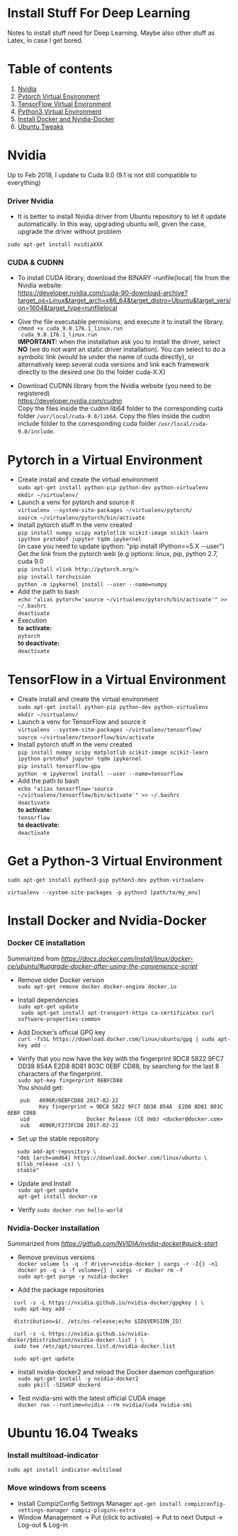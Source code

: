 # Install Stuff For Deep Learning
Notes to install stuff need for Deep Learning. Maybe also other stuff as Latex, in case I get bored. 

# Table of contents
1. [Nvidia](#Nvidia)
2. [Pytorch Virtual Environment](#Pytorch_venv)
3. [TensorFlow Virtual Environment](#TensorFlow_venv)
4. [Python3 Virtual Environment](#python3_venv)
5. [Install Docker and Nvidia-Docker](#docker)
6. [Ubuntu Tweaks](#tweaks)

Nvidia <a name="Nvidia"></a>
======

Up to Feb 2018, I update to Cuda 9.0 (9.1 is not still compatible to everything)

### Driver Nvidia
* It is better to install Nvidia driver from Ubuntu repository to let it update automatically. In this way, upgrading ubuntu will, given the case, upgrade the driver without problem

```sudo apt-get install nvidiaXXX```

### CUDA & CUDNN
* To install CUDA library, download the BINARY -runfile(local) file from the Nvidia website:  
https://developer.nvidia.com/cuda-90-download-archive?target_os=Linux&target_arch=x86_64&target_distro=Ubuntu&target_version=1604&target_type=runfilelocal

* Give the file executable permisions, and execute it to install the library.  
```chmod +x cuda_9.0.176.1_linux.run```  
``` cuda_9.0.176.1_linux.run```   
**IMPORTANT:** when the installation ask you to install the driver, select **NO** (we do not want an static driver installation). You can select to do a symbolic link (would be under the name of cuda directly), or alternatively keep several cuda versions and link each framework directly to the desired one (to the folder cuda-X.X)

* Download CUDNN library from the Nvidia website (you need to be registered)  
https://developer.nvidia.com/cudnn  
Copy the files inside the cudnn lib64 folder to the corresponding cuda folder ```/usr/local/cuda-9.0/lib64```. 
Copy the files inside the cudnn include folder to the corresponding cuda folder ```/usr/local/cuda-9.0/include```. 



Pytorch in a Virtual Environment <a name="Pytorch_venv"></a>
======

* Create install and create the virtual environment  
```sudo apt-get install python-pip python-dev python-virtualenv```  
```mkdir ~/virtualenv/```  
* Launch a venv for pytorch and source it  
```virtualenv --system-site-packages ~/virtualenv/pytorch/```  
```source ~/virtualenv/pytorch/bin/activate```  
* Install pytorch stuff in the venv created  
```pip install numpy scipy matplotlib scikit-image scikit-learn ipython protobuf jupyter tqdm ipykernel```  
 (in case you need to update ipython:  "pip install IPython==5.X --user")  
Get the link from the pytorch web (e.g options: linux, pip, python 2.7, cuda 9.0  
```pip install <link http://pytorch.org/>```  
```pip install torchvision```  
```python -m ipykernel install --user --name=numpy```  
* Add the path to bash  
```echo "alias pytorch='source ~/virtualenv/pytorch/bin/activate'" >> ~/.bashrc```  
```deactivate```  
* Execution  
**to activate:**   
```pytorch```  
**to deactivate:**  
```deactivate```


TensorFlow in a Virtual Environment <a name="TensorFlow_venv"></a>
======

* Create install and create the virtual environment  
```sudo apt-get install python-pip python-dev python-virtualenv```  
```mkdir ~/virtualenv/```  
* Launch a venv for TensorFlow and source it  
```virtualenv --system-site-packages ~/virtualenv/tensorflow/```  
```source ~/virtualenv/tensorflow/bin/activate```  
* Install pytorch stuff in the venv created  
```pip install numpy scipy matplotlib scikit-image scikit-learn ipython protobuf jupyter tqdm ipykernel```  
```pip install tensorflow-gpu```  
```python -m ipykernel install --user --name=tensorflow```  
* Add the path to bash  
```echo "alias tensorflow='source ~/virtualenv/tensorflow/bin/activate'" >> ~/.bashrc```  
```deactivate```  
**to activate:**   
```tensorflow```  
**to deactivate:**  
```deactivate```



Get a Python-3 Virtual Environment <a name="python3_venv"></a>
======

```sudo apt-get install python3-pip python3-dev python-virtualenv```  

```virtualenv --system-site-packages -p python3 [path/to/my_env]```  


Install Docker and Nvidia-Docker <a name="docker"></a> 
======
### Docker CE installation  
Summarized from *https://docs.docker.com/install/linux/docker-ce/ubuntu/#upgrade-docker-after-using-the-convenience-script*  

* Remove older Docker version  
```sudo apt-get remove docker docker-engine docker.io```  

* Install dependencies  
```sudo apt-get update```  
``` sudo apt-get install apt-transport-https ca-certificates curl software-properties-common```  

* Add Docker’s official GPG key  
```curl -fsSL https://download.docker.com/linux/ubuntu/gpg | sudo apt-key add -```  

* Verify that you now have the key with the fingerprint 9DC8 5822 9FC7 DD38 854A E2D8 8D81 803C 0EBF CD88, by searching for the last 8 characters of the fingerprint.  
```sudo apt-key fingerprint 0EBFCD88```  
You should get:
```
    pub   4096R/0EBFCD88 2017-02-22
          Key fingerprint = 9DC8 5822 9FC7 DD38 854A  E2D8 8D81 803C 0EBF CD88
    uid                  Docker Release (CE deb) <docker@docker.com>
    sub   4096R/F273FCD8 2017-02-22
```  

* Set up the stable repository  
```
   sudo add-apt-repository \
   "deb [arch=amd64] https://download.docker.com/linux/ubuntu \
   $(lsb_release -cs) \
   stable"
```  

* Update and Install  
```sudo apt-get update```  
```apt-get install docker-ce```  

* Verify
```sudo docker run hello-world```  

### Nvidia-Docker installation  
Summarized from *https://github.com/NVIDIA/nvidia-docker#quick-start*  

* Remove previous versions  
```docker volume ls -q -f driver=nvidia-docker | xargs -r -I{} -n1 docker ps -q -a -f volume={} | xargs -r docker rm -f```  
```sudo apt-get purge -y nvidia-docker```  

* Add the package repositories  
```
  curl -s -L https://nvidia.github.io/nvidia-docker/gpgkey | \
  sudo apt-key add -
```  
```
  distribution=$(. /etc/os-release;echo $ID$VERSION_ID)
```  
```
  curl -s -L https://nvidia.github.io/nvidia-docker/$distribution/nvidia-docker.list | \
  sudo tee /etc/apt/sources.list.d/nvidia-docker.list
```  
```
  sudo apt-get update
```  

* Install nvidia-docker2 and reload the Docker daemon configuration  
```sudo apt-get install -y nvidia-docker2```  
```sudo pkill -SIGHUP dockerd```  

* Test nvidia-smi with the latest official CUDA image  
```docker run --runtime=nvidia --rm nvidia/cuda nvidia-smi```  


Ubuntu 16.04 Tweaks <a name="tweaks"></a> 
======
### Install multiload-indicator  
```sudo apt install indicator-multiload```  

### Move windows from sceens
* Install CompizConfig Settings Manager
```apt-get install compizconfig-settings-manager compiz-plugins-extra```  
* Window Management &rarr; Put (click to activate) &rarr; Put to next Output &rarr; Log-out & Log-in

